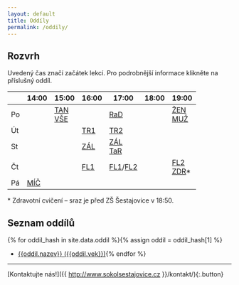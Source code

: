 ```yaml
---
layout: default
title: Oddíly
permalink: /oddily/
---
```


## Rozvrh

Uvedený čas značí začátek lekcí. Pro podrobnější informace klikněte na příslušný oddíl.

|    | 14:00 |      15:00       | 16:00 |      17:00       | 18:00 |       19:00       |
|----|-------|------------------|-------|------------------|-------|-------------------|
| Po |       | [TAN]<br />[VŠE] |       | [RaD]            |       | [ŽEN]<br />[MUŽ]  |
| Út |       |                  | [TR1] | [TR2]            |       |                   |
| St |       |                  | [ZÁL] | [ZÁL]<br />[TaR] |       |                   |
| Čt |       |                  | [FL1] | [FL1]/[FL2]      |       | [FL2]<br />[ZDR]* |
| Pá | [MÍČ] |                  |       |                  |       |                   |

[TAN]: http://www.sokolsestajovice.cz/{{site.data.oddil.tanec.dlouhe-url}} "Tanec"
[VŠE]: http://www.sokolsestajovice.cz/{{site.data.oddil.vsestrannost.dlouhe-url}} "Všestrannost"
[RaD]: http://www.sokolsestajovice.cz/{{site.data.oddil.rd.dlouhe-url}} "Rodiče a děti"
[ŽEN]: http://www.sokolsestajovice.cz/{{site.data.oddil.zeny.dlouhe-url}} "Ženy"
[ZÁL]: http://www.sokolsestajovice.cz/{{site.data.oddil.zalesak.dlouhe-url}} "Zálesák"
[TR1]: http://www.sokolsestajovice.cz/{{site.data.oddil.trampoliny.dlouhe-url}} "Trampolíny – mladší"
[TR2]: http://www.sokolsestajovice.cz/{{site.data.oddil.trampoliny.dlouhe-url}} "Trampolíny – starší"
[FL1]: http://www.sokolsestajovice.cz/{{site.data.oddil.florbal.dlouhe-url}} "Florbal – mladší žáci"
[FL2]: http://www.sokolsestajovice.cz/{{site.data.oddil.florbal.dlouhe-url}} "Florbal – starší žáci"
[ZDR]: http://www.sokolsestajovice.cz/{{site.data.oddil.zdravotni.dlouhe-url}} "Zdravotní cvičení"
[TaR]: http://www.sokolsestajovice.cz/{{site.data.oddil.tanecky.dlouhe-url}} "Tanečky a rytmika"
[MÍČ]: http://www.sokolsestajovice.cz/{{site.data.oddil.micovky.dlouhe-url}} "Míčové hry"
[PK1]: http://www.sokolsestajovice.cz/{{site.data.oddil.parkour.dlouhe-url}} "Parkour – mladší"
[PK2]: http://www.sokolsestajovice.cz/{{site.data.oddil.parkour.dlouhe-url}} "Parkour – starší"
[MUŽ]: http://www.sokolsestajovice.cz/{{site.data.oddil.muzi.dlouhe-url}} "Oddíl mužů"


\* Zdravotní cvičení – sraz je před ZŠ Šestajovice v&nbsp;18:50.

## Seznam oddílů

{% for oddil_hash in site.data.oddil %}{% assign oddil = oddil_hash[1] %}
* [{{oddil.nazev}} ({{oddil.vek}})]({{oddil.dlouhe-url}}){% endfor %}

---

[Kontaktujte nás!]({{ http://www.sokolsestajovice.cz }}/kontakt/){:.button}




